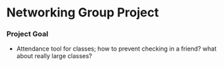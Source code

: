 # Networking Group Project
### Project Goal
- Attendance tool for classes; how to prevent checking in a friend?  what about really large classes?
